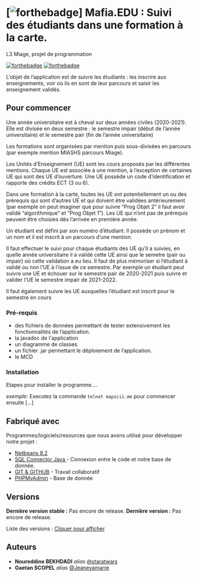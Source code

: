 # [![forthebadge](http://forthebadge.com/images/badges/built-with-love.svg)]  Mafia.EDU : Suivi des étudiants dans une formation à la carte. 
L3 Miage, projet de programmation


[![forthebadge](http://forthebadge.com/images/badges/built-with-love.svg)](http://forthebadge.com)  [![forthebadge](http://forthebadge.com/images/badges/powered-by-electricity.svg)](http://forthebadge.com)

L’objet de l’application est de suivre les étudiants : les inscrire aux enseignements, voir où ils en sont de leur
parcours et saisir les enseignement validés.

## Pour commencer

Une année universitaire est à cheval sur deux années civiles (2020-2021). Elle est divisée en deux semestre : le semestre impair (début de l’année universitaire) et le semestre pair (fin de l’année universitaire)

Les formations sont organisées par mention puis sous-divisées en parcours (par exemple mention MIASHS
parcours Miage).

Les Unités d’Enseignement (UE) sont les cours proposés par les différentes mentions. Chaque UE est associée
à une mention, à l’exception de certaines UE qui sont des UE d’ouverture. Une UE possède un code d’identification
et rapporte des crédits ECT (3 ou 6).

Dans une formation à la carte, toutes les UE ont potentiellement un ou des prérequis qui sont d’autres UE et
qui doivent être validées antérieurement (par exemple on peut imaginer que pour suivre “Prog Objet 2” il faut avoir
validé “algorithmique” et “Prog Objet 1”). Les UE qui n’ont pas de prérequis peuvent être choisies dès l’arrivée en
première année.

Un étudiant est défini par son numéro d’étudiant. Il possède un prénom et un nom et il est inscrit à un parcours
d’une mention.

Il faut effectuer le suivi pour chaque étudiants des UE qu’il a suivies, en quelle année universitaire il a validé
cette UE ainsi que le semetre (pair ou impair) où cette validation a eu lieu. Il faut de plus mémoriser si l’étudiant à
validé ou non l’UE à l’issue de ce semestre. Par exemple un étudiant peut suivre une UE et échouer sur le semestre
pair de 2020-2021 puis suivre et valider l’UE le semestre impair de 2021-2022.

Il faut également suivre les UE auxquelles l’étudiant est inscrit pour le semestre en cours

### Pré-requis

- des fichiers de données permettant de tester extensivement les fonctionnalités de l’application.
- la javadoc de l'application
- un diagramme de classes.
- un fichier .jar permettant le déploiement de l’application.
- le MCD 

### Installation

Etapes pour installer le programme....


_exemple_: Executez la commande ``telnet mapscii.me`` pour commencer ensuite [...]



## Fabriqué avec

Programmes/logiciels/resources que nous avons utilisé pour développer notre projet :

* [Netbeans 8.2](https://netbeans.org/downloads/8.2/rc/) 
* [SQL Connector Java ](https://dev.mysql.com/downloads/connector/j/) - Connexion entre le code et notre base de donnée.
* [GIT & GITHUB](https://github.com/) - Travail collaboratif
* [PHPMyAdmin](https://www.phpmyadmin.net/) - Base de donnée




## Versions

**Dernière version stable :** Pas encore de release.
**Dernière version :** Pas encore de release.

Liste des versions : [Cliquer pour afficher](https://github.com/mafia.EDU/tags) 

## Auteurs

* **Noureddine BEKHDADI** _alias_ [@staratwars](https://github.com/staratwars)
* **Gaetan SCOPEL** _alias_ [@Jeaneyamarre](https://github.com/Jeaneyamarre)





